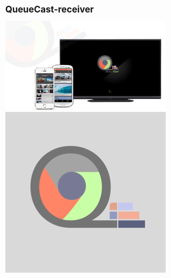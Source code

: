 QueueCast-receiver
=================

![Concept](/assets/cast-concept-set.jpg "QueueCast Concept")
![ScreenShot](/assets/QueueCastReceiver.png)
